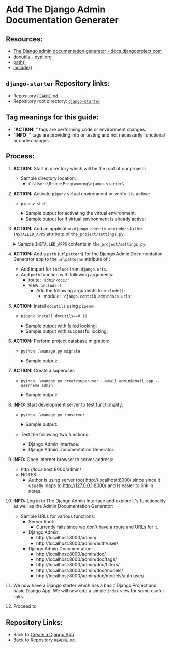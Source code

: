# Add The Django Admin Documentation Generater

## Resources:
* [The Django admin documentation generator - docs.djangoproject.com](https://docs.djangoproject.com/en/4.1/ref/contrib/admin/admindocs/)
* [docutils - pypi.org](https://pypi.org/project/docutils/)
* [path()](https://docs.djangoproject.com/en/4.1/ref/urls/#path)
* [include()](https://docs.djangoproject.com/en/4.1/ref/urls/#include)

## `django-starter` Repository links:
* Repository [`README.md`](../README.md)
* Repository root directory: [`django-starter`](../)

## Tag meanings for this guide:
* "**ACTION:** " tags are performing code or environment changes.
* "**INFO:** " tags are providing info or testing and not necessarily functional or code changes.


## Process:

1. **ACTION:** Start in directory which will be the root of our project:
    * Sample directory location:
        * `C:\Users\Bruce\Programming\django-starter\`

1. **ACTION:** Activate `pipenv` virtual environment or verify it is active:
    * `pipenv shell`
        <details>
        <summary>Sample output for activating the virtual environment:</summary>

            PS C:\Users\Bruce\Programming\django-starter> pipenv shell
            Launching subshell in virtual environment...
            PowerShell 7.2.6
            Copyright (c) Microsoft Corporation.

            https://aka.ms/powershell
            Type 'help' to get help.

            PS C:\Users\Bruce\Programming\django-starter>
        </details>

        <details>
        <summary>Sample output for if virtual environment is already active:</summary>

            PS C:\Users\Bruce\Programming\django-starter> pipenv shell
            Shell for C:\Users\Bruce\.virtualenvs\django-starter-sM6xjp8- already activated.
            No action taken to avoid nested environments.
            PS C:\Users\Bruce\Programming\django-starter>
        </details>

1. **ACTION:** Add an application `django.contrib.admindocs` to the `INSTALLED_APPS` attribute of [`the_project/settings.py`](../the_project/settings.py):
    <details>
    <summary>Sample <code>INSTALLED_APPS</code> contents in <code>the_project/settings.py</code>:</summary>

        INSTALLED_APPS = [
            #...
            'django.contrib.admindocs',
            #...
        ]
    </details>

1. **ACTION:** Add a `path` (`urlpattern`) for the Django Admin Documentation Generator app to the `urlpatterns` attribute of [](../the_project/urls.py):
    * Add import for `include` from `django.urls`.
    * Add `path` function with following arguments:
        * route: `'admin/doc/'`
        * view: `include()`
            * Add the following arguments to `include()`:
                * module: `'django.contrib.admindocs.urls'`

1. **ACTION:** Install `docutils` using `pipenv`:
    * `pipenv install docutils==0.19`
        <details>
        <summary>Sample output with failed locking:</summary>

            PS C:\Users\Bruce\Programming\django-starter> pipenv install docutils==0.19
            Installing docutils==0.19...
            Adding docutils to Pipfile's [packages]...
            Installation Succeeded
            Pipfile.lock (036cf0) out of date, updating to (2d0928)...
            Locking [dev-packages] dependencies...
            Locking [packages] dependencies...
             Locking...Building requirements...
            Resolving dependencies...
            Locking Failed!

            Traceback (most recent call last):
              File "c:\users\bruce\.local\pipx\venvs\pipenv\lib\site-packages\pipenv\vendor\urllib3\connectionpool.py", line 699, in urlopen
                httplib_response = self._make_request(
              File "c:\users\bruce\.local\pipx\venvs\pipenv\lib\site-packages\pipenv\vendor\urllib3\connectionpool.py", line 382, in _make_request
                self._validate_conn(conn)
              File "c:\users\bruce\.local\pipx\venvs\pipenv\lib\site-packages\pipenv\vendor\urllib3\connectionpool.py", line 1010, in _validate_conn
                conn.connect()
              File "c:\users\bruce\.local\pipx\venvs\pipenv\lib\site-packages\pipenv\vendor\urllib3\connection.py", line 411, in connect
                self.sock = ssl_wrap_socket(
              File "c:\users\bruce\.local\pipx\venvs\pipenv\lib\site-packages\pipenv\vendor\urllib3\util\ssl_.py", line 449, in ssl_wrap_socket
                ssl_sock = _ssl_wrap_socket_impl(
              File "c:\users\bruce\.local\pipx\venvs\pipenv\lib\site-packages\pipenv\vendor\urllib3\util\ssl_.py", line 493, in _ssl_wrap_socket_impl
                return ssl_context.wrap_socket(sock, server_hostname=server_hostname)
              File "C:\Users\Bruce\AppData\Local\Programs\Python\Python310\lib\ssl.py", line 513, in wrap_socket
                return self.sslsocket_class._create(
              File "C:\Users\Bruce\AppData\Local\Programs\Python\Python310\lib\ssl.py", line 1071, in _create
                self.do_handshake()
              File "C:\Users\Bruce\AppData\Local\Programs\Python\Python310\lib\ssl.py", line 1342, in do_handshake
                self._sslobj.do_handshake()
            ConnectionResetError: [WinError 10054] An existing connection was forcibly closed by the remote host
            During handling of the above exception, another exception occurred:
            Traceback (most recent call last):
              File "C:\Users\Bruce\.local\pipx\venvs\pipenv\Lib\site-packages\pipenv\vendor\requests\adapters.py", line 439, in send
                resp = conn.urlopen(
              File "c:\users\bruce\.local\pipx\venvs\pipenv\lib\site-packages\pipenv\vendor\urllib3\connectionpool.py", line 755, in urlopen
                retries = retries.increment(
              File "c:\users\bruce\.local\pipx\venvs\pipenv\lib\site-packages\pipenv\vendor\urllib3\util\retry.py", line 532, in increment
                raise six.reraise(type(error), error, _stacktrace)
              File "c:\users\bruce\.local\pipx\venvs\pipenv\lib\site-packages\pipenv\vendor\urllib3\packages\six.py", line 769, in reraise
                raise value.with_traceback(tb)
              File "c:\users\bruce\.local\pipx\venvs\pipenv\lib\site-packages\pipenv\vendor\urllib3\connectionpool.py", line 699, in urlopen
                httplib_response = self._make_request(
              File "c:\users\bruce\.local\pipx\venvs\pipenv\lib\site-packages\pipenv\vendor\urllib3\connectionpool.py", line 382, in _make_request
                self._validate_conn(conn)
              File "c:\users\bruce\.local\pipx\venvs\pipenv\lib\site-packages\pipenv\vendor\urllib3\connectionpool.py", line 1010, in _validate_conn
                conn.connect()
              File "c:\users\bruce\.local\pipx\venvs\pipenv\lib\site-packages\pipenv\vendor\urllib3\connection.py", line 411, in connect
                self.sock = ssl_wrap_socket(
              File "c:\users\bruce\.local\pipx\venvs\pipenv\lib\site-packages\pipenv\vendor\urllib3\util\ssl_.py", line 449, in ssl_wrap_socket
                ssl_sock = _ssl_wrap_socket_impl(
              File "c:\users\bruce\.local\pipx\venvs\pipenv\lib\site-packages\pipenv\vendor\urllib3\util\ssl_.py", line 493, in _ssl_wrap_socket_impl
                return ssl_context.wrap_socket(sock, server_hostname=server_hostname)
              File "C:\Users\Bruce\AppData\Local\Programs\Python\Python310\lib\ssl.py", line 513, in wrap_socket
                return self.sslsocket_class._create(
              File "C:\Users\Bruce\AppData\Local\Programs\Python\Python310\lib\ssl.py", line 1071, in _create
                self.do_handshake()
              File "C:\Users\Bruce\AppData\Local\Programs\Python\Python310\lib\ssl.py", line 1342, in do_handshake
                self._sslobj.do_handshake()
            pipenv.vendor.urllib3.exceptions.ProtocolError: ('Connection aborted.', ConnectionResetError(10054, 'An existing connection was forcibly closed by the remote host', None, 10054, None))
            During handling of the above exception, another exception occurred:
            Traceback (most recent call last):
              File "C:\Users\Bruce\.local\pipx\venvs\pipenv\lib\site-packages\pipenv\resolver.py", line 766, in <module>
                main()
              File "C:\Users\Bruce\.local\pipx\venvs\pipenv\lib\site-packages\pipenv\resolver.py", line 760, in main
                _main(parsed.pre, parsed.clear, parsed.verbose, parsed.system, parsed.write,
              File "C:\Users\Bruce\.local\pipx\venvs\pipenv\lib\site-packages\pipenv\resolver.py", line 743, in _main
                resolve_packages(pre, clear, verbose, system, write, requirements_dir, packages, dev)
              File "C:\Users\Bruce\.local\pipx\venvs\pipenv\lib\site-packages\pipenv\resolver.py", line 704, in resolve_packages
                results, resolver = resolve(
              File "C:\Users\Bruce\.local\pipx\venvs\pipenv\lib\site-packages\pipenv\resolver.py", line 685, in resolve
                return resolve_deps(
              File "c:\users\bruce\.local\pipx\venvs\pipenv\lib\site-packages\pipenv\utils.py", line 1377, in resolve_deps
                results, hashes, markers_lookup, resolver, skipped = actually_resolve_deps(
              File "c:\users\bruce\.local\pipx\venvs\pipenv\lib\site-packages\pipenv\utils.py", line 1107, in actually_resolve_deps
                hashes = resolver.resolve_hashes()
              File "c:\users\bruce\.local\pipx\venvs\pipenv\lib\site-packages\pipenv\utils.py", line 981, in resolve_hashes
                self.hashes[ireq] = self.collect_hashes(ireq)
              File "c:\users\bruce\.local\pipx\venvs\pipenv\lib\site-packages\pipenv\utils.py", line 966, in collect_hashes
                hashes = self._get_hashes_from_pypi(ireq)
              File "c:\users\bruce\.local\pipx\venvs\pipenv\lib\site-packages\pipenv\utils.py", line 928, in _get_hashes_from_pypi
                r = session.get(pkg_url, timeout=10)
              File "C:\Users\Bruce\.local\pipx\venvs\pipenv\Lib\site-packages\pipenv\vendor\requests\sessions.py", line 555, in get
                return self.request('GET', url, **kwargs)
              File "C:\Users\Bruce\.local\pipx\venvs\pipenv\Lib\site-packages\pipenv\vendor\requests\sessions.py", line 542, in request
                resp = self.send(prep, **send_kwargs)
              File "C:\Users\Bruce\.local\pipx\venvs\pipenv\Lib\site-packages\pipenv\vendor\requests\sessions.py", line 655, in send
                r = adapter.send(request, **kwargs)
              File "C:\Users\Bruce\.local\pipx\venvs\pipenv\Lib\site-packages\pipenv\vendor\requests\adapters.py", line 498, in send
                raise ConnectionError(err, request=request)
            requests.exceptions.ConnectionError: ('Connection aborted.', ConnectionResetError(10054, 'An existing connection was forcibly closed by the remote host', None, 10054, None))

            PS C:\Users\Bruce\Programming\django-starter>
        </details>

        <details>
        <summary>Sample output with successful locking:</summary>

            PS C:\Users\Bruce\Programming\django-starter> pipenv install docutils==0.19
            Installing docutils==0.19...
            Adding docutils to Pipfile's [packages]...
            Installation Succeeded
            Pipfile.lock (036cf0) out of date, updating to (2d0928)...
            Locking [dev-packages] dependencies...
            Locking [packages] dependencies...
             Locking...Building requirements...
            Resolving dependencies...
            Success!
            Updated Pipfile.lock (2d0928)!
            Installing dependencies from Pipfile.lock (2d0928)...
              ================================ 0/0 - 00:00:00
            PS C:\Users\Bruce\Programming\django-starter>
        </details>

1. **ACTION:** Perform project database migration:
    * `python .\manage.py migrate`
        <details>
        <summary>Sample output:</summary>

            PS C:\Users\Bruce\Programming\django-starter> python .\manage.py migrate
            Operations to perform:
              Apply all migrations: admin, auth, contenttypes, sessions
            Running migrations:
              Applying contenttypes.0001_initial... OK
              Applying auth.0001_initial... OK
              Applying admin.0001_initial... OK
              Applying admin.0002_logentry_remove_auto_add... OK
              Applying admin.0003_logentry_add_action_flag_choices... OK
              Applying contenttypes.0002_remove_content_type_name... OK
              Applying auth.0002_alter_permission_name_max_length... OK
              Applying auth.0003_alter_user_email_max_length... OK
              Applying auth.0004_alter_user_username_opts... OK
              Applying auth.0005_alter_user_last_login_null... OK
              Applying auth.0006_require_contenttypes_0002... OK
              Applying auth.0007_alter_validators_add_error_messages... OK
              Applying auth.0008_alter_user_username_max_length... OK
              Applying auth.0009_alter_user_last_name_max_length... OK
              Applying auth.0010_alter_group_name_max_length... OK
              Applying auth.0011_update_proxy_permissions... OK
              Applying auth.0012_alter_user_first_name_max_length... OK
              Applying sessions.0001_initial... OK
            PS C:\Users\Bruce\Programming\django-starter>
        </details>

1. **ACTION:** Create a superuser:
    * `python .\manage.py createsuperuser --email admin@email.app --username admin`
        <details>
        <summary>Sample output:</summary>

            PS C:\Users\Bruce\Programming\django-starter> python .\manage.py createsuperuser --email admin@email.app --username admin
            Password:
            Password (again):
            This password is too common.
            Bypass password validation and create user anyway? [y/N]: y
            Superuser created successfully.
            PS C:\Users\Bruce\Programming\django-starter>
        </details>

1. **INFO:** Start development server to test functionality:
    * `python .\manage.py runserver`
        <details>
        <summary>Sample output:</summary>

            PS C:\Users\Bruce\Programming\django-starter> python .\manage.py runserver
            Watching for file changes with StatReloader
            Performing system checks...

            System check identified no issues (0 silenced).

            You have 18 unapplied migration(s). Your project may not work properly until you apply the migrations for app(s): admin, auth, contenttypes, sessions.
            Run 'python manage.py migrate' to apply them.
            September 17, 2022 - 21:26:21
            Django version 4.0, using settings 'the_project.settings'
            Starting development server at http://127.0.0.1:8000/
            Quit the server with CTRL-BREAK.
        </details>
    * Test the following two functions:
        * Django Admin Interface.
        * Djange Admin Documentation Generator.

1. **INFO:** Open internet browser to server address:
    * http://localhost:8000/admin/
    * NOTES:
        * Author is using server root http://localhost:8000/ since since it usually maps to http://127.0.0.1:8000/ and is easier to link in notes.

1. **INFO:** Log in to The Django Admin Interface and explore it's functionality as well as the Admin Documentation Generator:
    * Sample URLs for various functions:
        * Server Root:
            * Currently fails since we don't have a route and URLs for it.
        * Django Admin:
            * http://localhost:8000/admin/
            * http://localhost:8000/admin/auth/user/
        * Django Admin Documentation:
            * http://localhost:8000/admin/doc/
            * http://localhost:8000/admin/doc/tags/
            * http://localhost:8000/admin/doc/filters/
            * http://localhost:8000/admin/doc/models/
            * http://localhost:8000/admin/doc/models/auth.user/ 

1. We now have a Django starter which has a basic Django Project and basic Django App. We will now add a simple `index` view for some useful links.

1. Proceed to []()





## Repository Links:
* Back to [Create a Django App](./04_create_django_app.md)
* Back to Repository [`README.md`](../README.md).